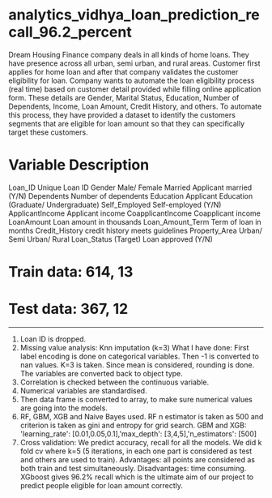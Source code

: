 # analytics_vidhya_loan_prediction_recall_96.2_percent

Dream Housing Finance company deals in all kinds of home loans. They have presence across all urban, semi urban, and rural areas. Customer first applies for home loan and after that company validates the customer eligibility for loan.
Company wants to automate the loan eligibility process (real time) based on customer detail provided while filling online application form. These details are Gender, Marital Status, Education, Number of Dependents, Income, Loan Amount, Credit History, and others. To automate this process, they have provided a dataset to identify the customers segments that are eligible for loan amount so that they can specifically target these customers.

# Variable	Description
Loan_ID	Unique Loan ID
Gender	Male/ Female
Married	Applicant married (Y/N)
Dependents	Number of dependents
Education	Applicant Education (Graduate/ Undergraduate)
Self_Employed	Self-employed (Y/N)
ApplicantIncome	Applicant income
CoapplicantIncome	Coapplicant income
LoanAmount	Loan amount in thousands
Loan_Amount_Term	Term of loan in months
Credit_History	credit history meets guidelines
Property_Area	Urban/ Semi Urban/ Rural
Loan_Status	(Target) Loan approved (Y/N)

# Train data: 614, 13
# Test data: 367, 12
-----------------------------------------------------------------------------------------------------------------------------------
1. Loan ID is dropped.
2. Missing value analysis: Knn imputation (k=3)
What I have done: First label encoding is done on categorical variables. Then -1 is converted to nan values. K=3 is taken. Since mean is considered, rounding is done. The variables are converted back to object type.
3. Correlation is checked between the continuous variable.
4. Numerical variables are standardised.
5. Then data frame is converted to array, to make sure numerical values are going into the models.
6. RF, GBM, XGB and Naive Bayes used.
RF n estimator is taken as 500 and criterion is taken as gini and entropy for grid search.
GBM and XGB: 'learning_rate': [0.01,0.05,0.1],'max_depth': [3,4,5],'n_estimators': [500]
7. Cross validation: 
We predict accuracy, recall for all the models.
We did k fold cv where k=5 (5 iterations, in each one part is considered as test and others are used to train). Advantages: all points are considered as both train and test simultaneously. Disadvantages: time consuming.
XGboost gives 96.2% recall which is the ultimate aim of our project to predict people eligible for loan amount correctly.
